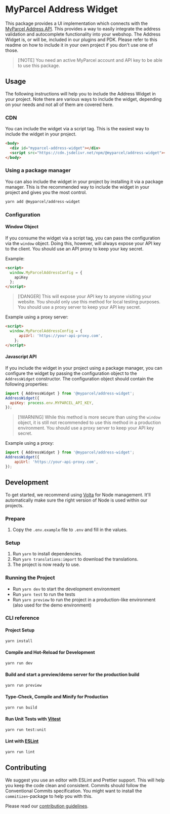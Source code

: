 # MyParcel Address Widget

This package provides a UI implementation which connects with the [MyParcel Address API](https://developer.myparcel.nl/). This provides a way to easily integrate the address validation and autocomplete functionality into your webshop.
The Address Widget is, or will be, included in our plugins and PDK. Please refer to this readme on how to include it in your own project if you don't use one of those.

> [!NOTE]  You need an active MyParcel account and API key to be able to use this package.

## Usage
The following instructions will help you to include the Address Widget in your project. Note there are various ways to include the widget, depending on your needs and not all of them are covered here.

### CDN
You can include the widget via a script tag. This is the easiest way to include the widget in your project.
```html
<body>
  <div id="myparcel-address-widget"></div>
  <script src="https://cdn.jsdelivr.net/npm/@myparcel/address-widget"></script>
</body>
```

### Using a package manager
You can also include the widget in your project by installing it via a package manager. This is the recommended way to include the widget in your project and gives you the most control.
```bash
yarn add @myparcel/address-widget
```

<!-- You can configure the widget by passing the configuration object to the `AddressWidget` constructor. The configuration object should contain the following properties: -->

### Configuration

#### Window Object
If you consume the widget via a script tag, you can pass the configuration via the `window` object.
Doing this, however, will always expose your API key to the client. You should use an API proxy to keep your key secret.

Example:
```html
<script>
  window.MyParcelAddressConfig = {
    apiKey
  };
</script>
```

> [!DANGER] This will expose your API key to anyone visiting your website. You should only use this method for local testing purposes. You should use a proxy server to keep your API key secret.

Example using a proxy server:
```html
<script>
  window.MyParcelAddressConfig = {
      apiUrl: 'https://your-api-proxy.com',
    };
</script>
```

#### Javascript API
If you include the widget in your project using a package manager, you can configure the widget by passing the configuration object to the `AddressWidget` constructor. The configuration object should contain the following properties:

```javascript
import { AddressWidget } from '@myparcel/address-widget';
AddressWidget({
  apiKey: process.env.MYPARCEL_API_KEY,
});
```
> [!WARNING] While this method is more secure than using the `window` object, it is still not recommended to use this method in a production environment. You should use a proxy server to keep your API key secret.

Example using a proxy:
```javascript
import { AddressWidget } from '@myparcel/address-widget';
AddressWidget({
    apiUrl: 'https://your-api-proxy.com',
});
```

## Development

To get started, we recommend using [Volta](https://volta.sh) for Node
management.
It'll automatically make sure the right version of Node is used within our
projects.

### Prepare

1. Copy the `.env.example` file to `.env` and fill in the values.

### Setup

1. Run `yarn` to install dependencies.
2. Run `yarn translations:import` to download the translations.
3. The project is now ready to use.

### Running the Project

* Run `yarn dev` to start the development environment
* Run `yarn test` to run the tests
* Run `yarn preview` to run the project in a production-like environment (also used for the demo environment)

### CLI reference

#### Project Setup

```sh
yarn install
```

#### Compile and Hot-Reload for Development

```sh
yarn run dev
```

#### Build and start a preview/demo server for the production build

```sh
yarn run preview
```

#### Type-Check, Compile and Minify for Production

```sh
yarn run build
```

#### Run Unit Tests with [Vitest](https://vitest.dev/)

```sh
yarn run test:unit
```

#### Lint with [ESLint](https://eslint.org/)

```sh
yarn run lint
```


## Contributing

We suggest you use an editor with ESLint and Prettier support. This will help
you keep the code clean and consistent. Commits should follow the Conventional
Commits specification. You might want to install the `commitizen`-package to
help you with this.

Please read our [contribution guidelines](CONTRIBUTING.md).
